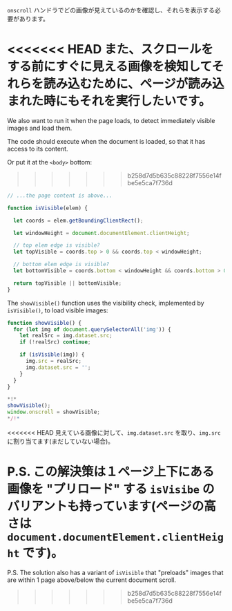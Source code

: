 `onscroll` ハンドラでどの画像が見えているのかを確認し、それらを表示する必要があります。

<<<<<<< HEAD
また、スクロールをする前にすぐに見える画像を検知してそれらを読み込むために、ページが読み込まれた時にもそれを実行したいです。
=======
We also want to run it when the page loads, to detect immediately visible images and load them.

The code should execute when the document is loaded, so that it has access to its content.

Or put it at the `<body>` bottom:
>>>>>>> b258d7d5b635c88228f7556e14fbe5e5ca7f736d

```js
// ...the page content is above...

function isVisible(elem) {

  let coords = elem.getBoundingClientRect();

  let windowHeight = document.documentElement.clientHeight;

  // top elem edge is visible?
  let topVisible = coords.top > 0 && coords.top < windowHeight;

  // bottom elem edge is visible?
  let bottomVisible = coords.bottom < windowHeight && coords.bottom > 0;

  return topVisible || bottomVisible;
}
```

The `showVisible()` function uses the visibility check, implemented by `isVisible()`, to load visible images:

```js
function showVisible() {
  for (let img of document.querySelectorAll('img')) {
    let realSrc = img.dataset.src;
    if (!realSrc) continue;

    if (isVisible(img)) {
      img.src = realSrc;
      img.dataset.src = '';
    }
  }
}

*!*
showVisible();
window.onscroll = showVisible;
*/!*
```

<<<<<<< HEAD
見えている画像に対して、`img.dataset.src` を取り、`img.src` に割り当てます(まだしていない場合)。

P.S. この解決策は１ページ上下にある画像を "プリロード" する `isVisibe` のバリアントも持っています(ページの高さは `document.documentElement.clientHeight` です)。
=======
P.S. The solution also has a variant of `isVisible` that "preloads" images that are within 1 page above/below the current document scroll.
>>>>>>> b258d7d5b635c88228f7556e14fbe5e5ca7f736d
